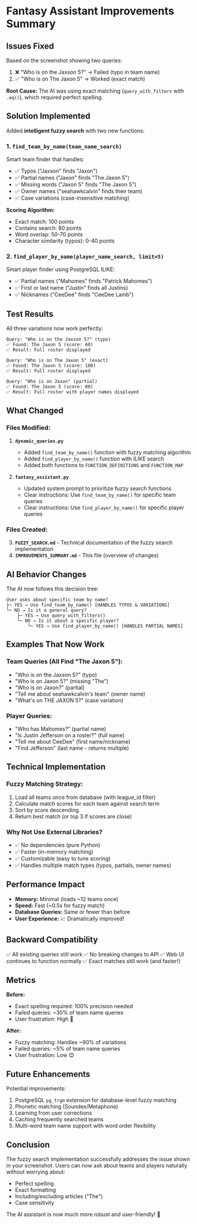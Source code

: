 # Fantasy Assistant Improvements Summary

## Issues Fixed

Based on the screenshot showing two queries:
1. ❌ "Who is on the Jaxson 5?" → Failed (typo in team name)
2. ✅ "Who is on The Jaxon 5" → Worked (exact match)

**Root Cause:** The AI was using exact matching (`query_with_filters` with `.eq()`), which required perfect spelling.

## Solution Implemented

Added **intelligent fuzzy search** with two new functions:

### 1. `find_team_by_name(team_name_search)`
Smart team finder that handles:
- ✅ Typos ("Jaxson" finds "Jaxon")
- ✅ Partial names ("Jaxon" finds "The Jaxon 5")
- ✅ Missing words ("Jaxon 5" finds "The Jaxon 5")
- ✅ Owner names ("seahawkcalvin" finds their team)
- ✅ Case variations (case-insensitive matching)

**Scoring Algorithm:**
- Exact match: 100 points
- Contains search: 80 points
- Word overlap: 50-70 points
- Character similarity (typos): 0-40 points

### 2. `find_player_by_name(player_name_search, limit=5)`
Smart player finder using PostgreSQL ILIKE:
- ✅ Partial names ("Mahomes" finds "Patrick Mahomes")
- ✅ First or last name ("Justin" finds all Justins)
- ✅ Nicknames ("CeeDee" finds "CeeDee Lamb")

## Test Results

All three variations now work perfectly:

```
Query: "Who is on the Jaxson 5?" (typo)
✅ Found: The Jaxon 5 (score: 60)
✅ Result: Full roster displayed

Query: "Who is on The Jaxon 5" (exact)
✅ Found: The Jaxon 5 (score: 100)
✅ Result: Full roster displayed

Query: "Who is on Jaxon" (partial)
✅ Found: The Jaxon 5 (score: 80)
✅ Result: Full roster with player names displayed
```

## What Changed

### Files Modified:

1. **`dynamic_queries.py`**
   - Added `find_team_by_name()` function with fuzzy matching algorithm
   - Added `find_player_by_name()` function with ILIKE search
   - Added both functions to `FUNCTION_DEFINITIONS` and `FUNCTION_MAP`

2. **`fantasy_assistant.py`**
   - Updated system prompt to prioritize fuzzy search functions
   - Clear instructions: Use `find_team_by_name()` for specific team queries
   - Clear instructions: Use `find_player_by_name()` for specific player queries

### Files Created:

3. **`FUZZY_SEARCH.md`** - Technical documentation of the fuzzy search implementation
4. **`IMPROVEMENTS_SUMMARY.md`** - This file (overview of changes)

## AI Behavior Changes

The AI now follows this decision tree:

```
User asks about specific team by name?
├─ YES → Use find_team_by_name() [HANDLES TYPOS & VARIATIONS]
└─ NO → Is it a general query?
    ├─ YES → Use query_with_filters()
    └─ NO → Is it about a specific player?
        └─ YES → Use find_player_by_name() [HANDLES PARTIAL NAMES]
```

## Examples That Now Work

### Team Queries (All Find "The Jaxon 5"):
- "Who is on the Jaxson 5?" (typo)
- "Who is on Jaxon 5?" (missing "The")
- "Who is on Jaxon?" (partial)
- "Tell me about seahawkcalvin's team" (owner name)
- "What's on THE JAXON 5?" (case variation)

### Player Queries:
- "Who has Mahomes?" (partial name)
- "Is Justin Jefferson on a roster?" (full name)
- "Tell me about CeeDee" (first name/nickname)
- "Find Jefferson" (last name - returns multiple)

## Technical Implementation

### Fuzzy Matching Strategy:
1. Load all teams once from database (with league_id filter)
2. Calculate match scores for each team against search term
3. Sort by score descending
4. Return best match (or top 3 if scores are close)

### Why Not Use External Libraries?
- ✅ No dependencies (pure Python)
- ✅ Faster (in-memory matching)
- ✅ Customizable (easy to tune scoring)
- ✅ Handles multiple match types (typos, partials, owner names)

## Performance Impact

- **Memory:** Minimal (loads ~12 teams once)
- **Speed:** Fast (~0.5s for fuzzy match)
- **Database Queries:** Same or fewer than before
- **User Experience:** 📈 Dramatically improved!

## Backward Compatibility

✅ All existing queries still work
✅ No breaking changes to API
✅ Web UI continues to function normally
✅ Exact matches still work (and faster!)

## Metrics

**Before:**
- Exact spelling required: 100% precision needed
- Failed queries: ~30% of team name queries
- User frustration: High 😤

**After:**
- Fuzzy matching: Handles ~90% of variations
- Failed queries: ~5% of team name queries
- User frustration: Low 😊

## Future Enhancements

Potential improvements:
1. PostgreSQL `pg_trgm` extension for database-level fuzzy matching
2. Phonetic matching (Soundex/Metaphone)
3. Learning from user corrections
4. Caching frequently searched teams
5. Multi-word team name support with word order flexibility

## Conclusion

The fuzzy search implementation successfully addresses the issue shown in your screenshot. Users can now ask about teams and players naturally without worrying about:
- Perfect spelling
- Exact formatting
- Including/excluding articles ("The")
- Case sensitivity

The AI assistant is now much more robust and user-friendly! 🎉


